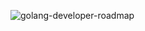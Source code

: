 







![golang-developer-roadmap](https://tva1.sinaimg.cn/large/008i3skNly1gvgzyv6rd6j60u01thk1d02.jpg)